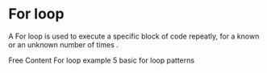 # For loop

A For loop is used to execute a specific block of code repeatly, for a known or an unknown number of times . <br>

<ResourceGroupTitle>Free Content</ResourceGroupTitle>
<BadgeLink colorScheme='yellow' badgeText='Read' href='https://gobyexample.com/for'>For loop example</BadgeLink>
<BadgeLink colorScheme='yellow' badgeText='Read' href='https://yourbasic.org/golang/for-loop/'>5 basic for loop patterns</BadgeLink>
